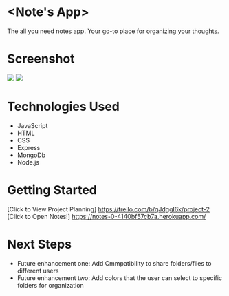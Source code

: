 # <Note's App>
The all you need notes app. Your go-to place for organizing your thoughts.

# Screenshot

<img src="https://i.imgur.com/mVT9TmH.png">
<img src="https://i.imgur.com/tdmDwS7.png">

# Technologies Used

- JavaScript
- HTML
- CSS
- Express
- MongoDb
- Node.js

# Getting Started

[Click to View Project Planning] https://trello.com/b/gJdggI6k/project-2
[Click to Open Notes!] https://notes-0-4140bf57cb7a.herokuapp.com/

# Next Steps

- Future enhancement one: Add Cmmpatibility to share folders/files to different users
- Future enhancement two: Add colors that the user can select to specific folders for organization 
